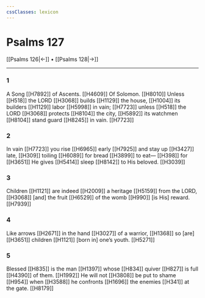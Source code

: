 ```yaml
---
cssClasses: lexicon
---
```


# Psalms 127

[[Psalms 126|←]] • [[Psalms 128|→]]

---

### 1
A Song [[H7892]] of Ascents. [[H4609]] Of Solomon. [[H8010]] Unless [[H518]] the LORD [[H3068]] builds [[H1129]] the house, [[H1004]] its builders [[H1129]] labor [[H5998]] in  vain; [[H7723]] unless [[H518]] the LORD [[H3068]] protects [[H8104]] the city, [[H5892]] its watchmen [[H8104]] stand guard [[H8245]] in vain. [[H7723]]

### 2
In vain [[H7723]] you  rise [[H6965]] early [[H7925]] and stay up [[H3427]] late, [[H309]] toiling [[H6089]] for bread [[H3899]] to eat— [[H398]] for [[H3651]] He gives [[H5414]] sleep [[H8142]] to His beloved. [[H3039]]

### 3
Children [[H1121]] are indeed [[H2009]] a heritage [[H5159]] from the LORD, [[H3068]] [and] the fruit [[H6529]] of the womb [[H990]] [is His] reward. [[H7939]]

### 4
Like arrows [[H2671]] in the hand [[H3027]] of a warrior, [[H1368]] so [are] [[H3651]] children [[H1121]] [born in] one’s youth. [[H5271]]

### 5
Blessed [[H835]] is the man [[H1397]] whose [[H834]] quiver [[H827]] is full [[H4390]] of them. [[H1992]] He will not [[H3808]] be put to shame [[H954]] when [[H3588]] he confronts [[H1696]] the enemies [[H341]] at the gate. [[H8179]]

